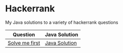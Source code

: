 # Hackerrank
My Java solutions to a variety of hackerrank questions


| Question | Java Solution |
| --- | --- |
| [Solve me first](https://www.hackerrank.com/challenges/solve-me-first/problem) | [Java Solution](https://github.com/aulonvishesella/Hackerrank/blob/master/Solution%20file/Solve%20Me%20First/Solution.java) |
